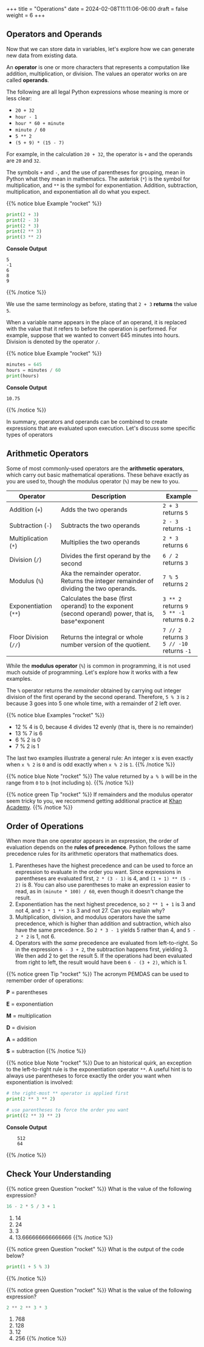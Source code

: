 +++
title = "Operations"
date = 2024-02-08T11:11:06-06:00
draft = false
weight = 6
+++

## Operators and Operands

Now that we can store data in variables, let's explore how we can generate new data from existing data.

An **operator** is one or more characters that represents a computation like addition, multiplication, or division. The values an operator works on are called **operands**.

The following are all legal Python expressions whose meaning is more or less clear:

- `20 + 32`
- `hour - 1`
- `hour * 60 + minute`
- `minute / 60`
- `5 ** 2`
- `(5 + 9) * (15 - 7)`

For example, in the calculation `20 + 32`, the operator is `+` and the operands are `20` and `32`.

The symbols `+` and `-`, and the use of parentheses for grouping, mean in Python what they mean in mathematics. The asterisk (`*`) is the symbol for multiplication, and `**` is the symbol for exponentiation. Addition, subtraction, multiplication, and exponentiation all do what you expect.

{{% notice blue Example "rocket" %}}
```python {linenos=table}
print(2 + 3)
print(2 - 3)
print(2 * 3)
print(2 ** 3)
print(3 ** 2)
```

**Console Output**

```console {linenos=table}
5
-1
6
8
9
```
{{% /notice %}}

We use the same terminology as before, stating that `2 + 3` **returns** the value `5`.

When a variable name appears in the place of an operand, it is replaced with the value that it refers to before the operation is performed. For example, suppose that we wanted to convert 645 minutes into hours. Division is denoted by the operator `/`.

{{% notice blue Example "rocket" %}}
```python {linenos=table}
minutes = 645
hours = minutes / 60
print(hours)
```

**Console Output**

```console
10.75
```
{{% /notice %}}

In summary, operators and operands can be combined to create expressions that are evaluated upon execution. Let's discuss some specific types of operators

## Arithmetic Operators

Some of most commonly-used operators are the **arithmetic operators**, which carry out basic mathematical operations. These behave exactly as you are used to, though the modulus operator (`%`) may be new to you.

| Operator | Description | Example |
|-|-|-|  
| Addition (`+`) | Adds the two operands | `2 + 3` returns `5` |
| Subtraction (`-`) | Subtracts the two operands | `2 - 3` returns `-1` |
| Multiplication (`*`) | Multiplies the two operands | `2 * 3` returns `6` |
| Division (`/`) | Divides the first operand by the second | `6 / 2` returns `3` |
| Modulus (`%`) | Aka the remainder operator. Returns the integer remainder of dividing the two operands. | `7 % 5` returns `2` |
| Exponentiation (`**`) | Calculates the base (first operand) to the exponent (second operand) power, that is, base^exponent | `3 ** 2` returns `9` <br>`5 ** -1` returns `0.2` |
| Floor Division (`//`) | Returns the integral or whole number version of the quotient. | `7 // 2` returns `3` <br>`5 // -10` returns `-1` |

While the **modulus operator** (`%`) is common in programming, it is not used much
outside of programming. Let's explore how it works with a few examples.

The `%` operator returns the *remainder* obtained by carrying out integer division of the first operand by the second operand. Therefore, `5 % 3` is `2` because 3 goes into 5 one whole time, with a remainder of 2 left over.

{{% notice blue Examples "rocket" %}}
- 12 % 4 is 0, because 4 divides 12 evenly (that is, there is no remainder)
- 13 % 7 is 6
- 6 % 2 is 0
- 7 % 2 is 1

The last two examples illustrate a general rule: An integer x is even exactly
when `x % 2` is `0` and is odd exactly when `x % 2` is `1`.
{{% /notice %}}

{{% notice blue Note "rocket" %}}
The value returned by `a % b` will be in the range from `0` to `b`
(not including `b`).
{{% /notice %}}

{{% notice green Tip "rocket" %}}
If remainders and the modulus operator seem tricky to you, we recommend
getting additional practice at [Khan Academy](https://www.khanacademy.org/computing/computer-science/cryptography/modarithmetic/a/what-is-modular-arithmetic).
{{% /notice %}}

## Order of Operations

When more than one operator appears in an expression, the order of evaluation depends on the **rules of precedence**. Python follows the same precedence rules for its arithmetic operators that mathematics does.

1. Parentheses have the highest precedence and can be used to force an expression to evaluate in the order you want. Since expressions in parentheses are evaluated first, `2 * (3 - 1)` is 4, and `(1 + 1) ** (5 - 2)` is 8. You can also use parentheses to make an expression easier to read, as in `(minute * 100) / 60`, even though it doesn't change the result.
1. Exponentiation has the next highest precedence, so `2 ** 1 + 1` is 3 and not 4, and `3 * 1 ** 3` is 3 and not 27. Can you explain why?
1. Multiplication, division, and modulus operators have the same precedence, which is higher than addition and subtraction, which also have the same precedence. So `2 * 3 - 1` yields 5 rather than 4, and `5 - 2 * 2` is 1, not 6.
1. Operators with the *same* precedence are evaluated from left-to-right. So in the expression `6 - 3 + 2`, the subtraction happens first, yielding 3. We then add 2 to get the result 5. If the operations had been evaluated from right to left, the result would have been `6 - (3 + 2)`, which is 1.

{{% notice green Tip "rocket" %}}
The acronym PEMDAS can be used to remember order of operations:

**P** = parentheses

**E** = exponentiation

**M** = multiplication

**D** = division

**A** = addition

**S** = subtraction
{{% /notice %}}

{{% notice blue Note "rocket" %}}
Due to an historical quirk, an exception to the left-to-right rule is the exponentiation operator `**`. A useful hint is to always use parentheses to force exactly the order you want when exponentiation is involved:

```python {linenos=table}
# the right-most ** operator is applied first
print(2 ** 3 ** 2)

# use parentheses to force the order you want
print((2 ** 3) ** 2)
```

**Console Output**

```console
    512
    64
```
{{% /notice %}}

## Check Your Understanding

{{% notice green Question "rocket" %}}
What is the value of the following expression?

```python
16 - 2 * 5 / 3 + 1
```

1. 14
1. 24
1. 3
1. 13.666666666666666
{{% /notice %}}


{{% notice green Question "rocket" %}}
What is the output of the code below?

```python
print(1 + 5 % 3)
```
{{% /notice %}}

{{% notice green Question "rocket" %}}
What is the value of the following expression?

```python
2 ** 2 ** 3 * 3
```

1. 768
1. 128
1. 12
1. 256
{{% /notice %}}
